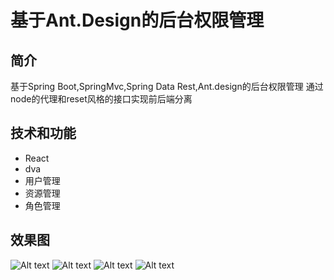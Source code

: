 # 基于Ant.Design的后台权限管理
## 简介
基于Spring Boot,SpringMvc,Spring Data Rest,Ant.design的后台权限管理
通过node的代理和reset风格的接口实现前后端分离

## 技术和功能
- React
- dva
- 用户管理
- 资源管理
- 角色管理

## 效果图
![Alt text](https://github.com/zxcvbnmzsedr/ant.design.admin/blob/master/view/login.png?raw=true)
![Alt text](https://github.com/zxcvbnmzsedr/ant.design.admin/blob/master/view/users.png?raw=true)
![Alt text](https://github.com/zxcvbnmzsedr/ant.design.admin/blob/master/view/source.png?raw=true)
![Alt text](https://github.com/zxcvbnmzsedr/ant.design.admin/blob/master/view/role.png?raw=true)